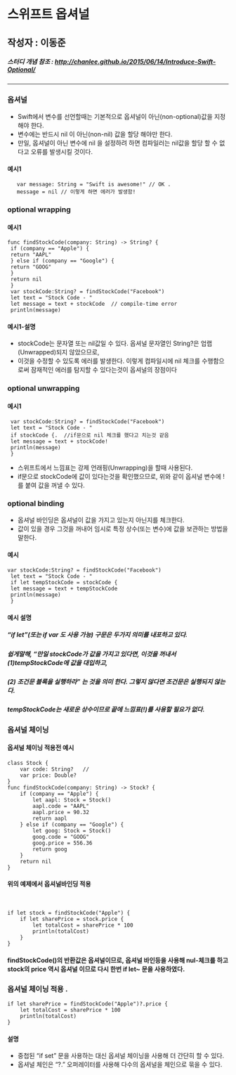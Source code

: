 # 스위프트 옵셔널 
## 작성자 : 이동준 
##### 스터디 개념 참조 : <http://chanlee.github.io/2015/06/14/Introduce-Swift-Optional/>
***
### 옵셔널

- Swift에서 변수를 선언할때는 기본적으로 옵셔널이 아닌(non-optional)값을 지정해야 한다.
- 변수에는 반드시 nil 이 아닌(non-nil) 값을 할당 해야만 한다. 
- 만일, 옵셔널이 아닌 변수에 nil 을 설정하려 하면 컴파일러는 nil값을 할당 할 수 없다고 오류를 발생시킬 것이다.

#### 예시1

```
   var message: String = "Swift is awesome!" // OK .  
   message = nil // 이렇게 하면 에러가 발생함!
```   

### optional wrapping
#### 예시1 ####
```
func findStockCode(company: String) -> String? {
 if (company == "Apple") {
 return "AAPL"
 } else if (company == "Google") {
 return "GOOG"
 }
 return nil
 }
 var stockCode:String? = findStockCode("Facebook")
 let text = "Stock Code - "
 let message = text + stockCode  // compile-time error
 println(message)
 ```
#### 예시1-설명 
- stockCode는 문자열 또는 nil값일 수 있다. 옵셔널 문자열인 String?은 업랩(Unwrapped)되지 않았으므로,
- 이것을 수정할 수 있도록 에러를 발생한다. 이렇게 컴파일시에 nil 체크를 수행함으로써 잠재적인 에러를 탐지할 수 있다는것이 옵셔널의 장점이다

### optional unwrapping
#### 예시1
```
 var stockCode:String? = findStockCode("Facebook")
 let text = "Stock Code - "
 if stockCode {.  //if문으로 nil 체크를 했다고 치는것 같음
 let message = text + stockCode!
 println(message)
 }
```
- 스위프트에서 느낌표는 강제 언래핑(Unwrapping)을 할때 사용된다. 
- if문으로 stockCode에 값이 있다는것을 확인했으므로, 위와 같이 옵셔널 변수에 !를 붙여 값을 꺼낼 수 있다.

### optional binding
- 옵셔널 바인딩은 옵셔널이 값을 가지고 있는지 아닌지를 체크한다.
- 값이 있을 경우 그것을 꺼내어 임시로 특정 상수(또는 변수)에 값을 보관하는 방법을 말한다.

#### 예시 
```
var stockCode:String? = findStockCode("Facebook")
 let text = "Stock Code - "
 if let tempStockCode = stockCode {
 let message = text + tempStockCode
 println(message)
 }
```
#### 예시 설명
#####  “if let”(또는 if var 도 사용 가능) 구문은 두가지 의미를 내포하고 있다. 
##### 쉽게말해, “만일 stockCode가 값을 가지고 있다면, 이것을 꺼내서 (1)tempStockCode에 값을 대입하고, 
##### (2) 조건문 블록을 실행하라” 는 것을 의미 한다. 그렇지 않다면 조건문은 실행되지 않는다.
##### tempStockCode는 새로운 상수이므로 끝에 느낌표(!)를 사용할 필요가 없다.

### 옵셔널 체이닝 
#### 옵셔널 체이닝 적용전 예시
```
class Stock {
    var code: String?   // 
    var price: Double?
}
func findStockCode(company: String) -> Stock? {
    if (company == "Apple") {
        let aapl: Stock = Stock()
        aapl.code = "AAPL"
        aapl.price = 90.32
        return aapl
    } else if (company == "Google") {
        let goog: Stock = Stock()
        goog.code = "GOOG"
        goog.price = 556.36
        return goog
    }
    return nil
}
```

#### 위의 예제에서 옵셔널바인딩 적용
  
```
if let stock = findStockCode("Apple") {
    if let sharePrice = stock.price {
        let totalCost = sharePrice * 100
        println(totalCost)
    }
}
```
#### findStockCode()의 반환값은 옵셔널이므로, 옵셔널 바인등을 사용해 nul-체크를 하고 stock의 price 역시 옵셔널 이므로 다시 한번 if let~ 문을 사용하였다.  
### 옵셔널 체이닝 적용 .     
```
if let sharePrice = findStockCode("Apple")?.price {
    let totalCost = sharePrice * 100
    println(totalCost)
}
```
#### 설명 
- 중첩된 “if set” 문을 사용하는 대신 옵셔널 체이닝을 사용해 더 간단히 할 수 있다. 
- 옵셔널 체인은 “?.” 오퍼레이터를 사용해 다수의 옵셔널을 체인으로 묶을 수 있다. 


    
    
    
    
    
    
